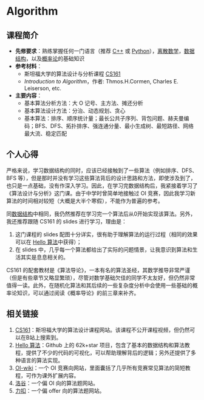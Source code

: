 # Algorithm

## 课程简介

- **先修要求**：熟练掌握任何一门语言（推荐 [C++](../da-yi-shang/c++.md) 或 [Python](../da-yi-shang/python.md)），[离散数学](../da-yi-shang/discrete-math.md)，[数据结构](../da-yi-han-jia/data-structure.md)，以及[概率论](../da-yi-xia/probability.md)的基础知识
- **参考材料**：
  - 斯坦福大学的算法设计与分析课程 [CS161](https://stanford-cs161.github.io/winter2024/)
  - _Introduction to Algorithm_，作者: Thmos.H.Cormen, Charles E. Leiserson, etc.
- **主要内容**：
  - 基本算法分析方法：大 O 记号、主方法、摊还分析
  - 基本算法设计方法：分治、动态规划、贪心
  - 基本算法：排序、顺序统计量；最长公共子序列、背包问题、赫夫曼编码；BFS、DFS、拓扑排序、强连通分量、最小生成树、最短路径、网络最大流、稳定匹配

## 个人心得

严格来说，学习数据结构的同时，应该已经接触到了一些算法（例如排序、DFS、BFS 等），但是那时并没有学习这些算法背后的设计思路和方法，即使涉及到了，也只是一点基础，没有作深入学习。因此，在学习完数据结构后，我紧接着学习了《算法设计与分析》这门课。由于中学时曾简单地接触过 OI 竞赛，因此我学习新算法的时间相对较短（大概是大半个寒假），不能作为普遍的参考。

同[数据结构](./data-structure.md)中相同，我仍然推荐在学习完一个算法后从0开始实现该算法。另外，我还推荐跟随 CS161 的 slides 进行学习，理由是：

1. 这门课程的 slides 配图十分详实，很有助于理解算法的运行过程（相同的效果可以在 [Hello 算法](https://www.hello-algo.com/)中获得）；
2. 在 slides 中，几乎每一个算法都给出了实际的问题情景，让我意识到算法和生活其实是息息相关的。

CS161 的配套教材是《算法导论》，一本有名的算法圣经，其数学推导非常严谨（但是有些章节又略显繁琐），尽管对数学基础欠佳的同学不太友好，但仍然非常值得一读。此外，在随机化算法和其后续的一些复杂度分析中会使用一些基础的概率论知识，可以通过阅读《概率导论》的前三章来补齐。

## 相关链接

1. [CS161](https://stanford-cs161.github.io/winter2024/)：斯坦福大学的算法设计课程网站。该课程不公开课程视频，但仍然可以在B站上搜索到。
2. [Hello 算法](https://www.hello-algo.com/)：Github 上的 62k+star 项目，包含了基本的数据结构和算法教程，提供了不少的代码的可视化，可以帮助理解背后的逻辑；另外还提供了多种语言的算法实现。
3. [OI-wiki](https://oi-wiki.org/)：一个 OI 竞赛向网站，里面囊括了几乎所有竞赛常见算法的简短教程，可作为课外扩展内容。
4. [洛谷](https://www.luogu.com.cn)：一个偏 OI 向的算法题网站。
5. [力扣](https://leetcode.cn/)：一个偏 offer 向的算法题网站。
